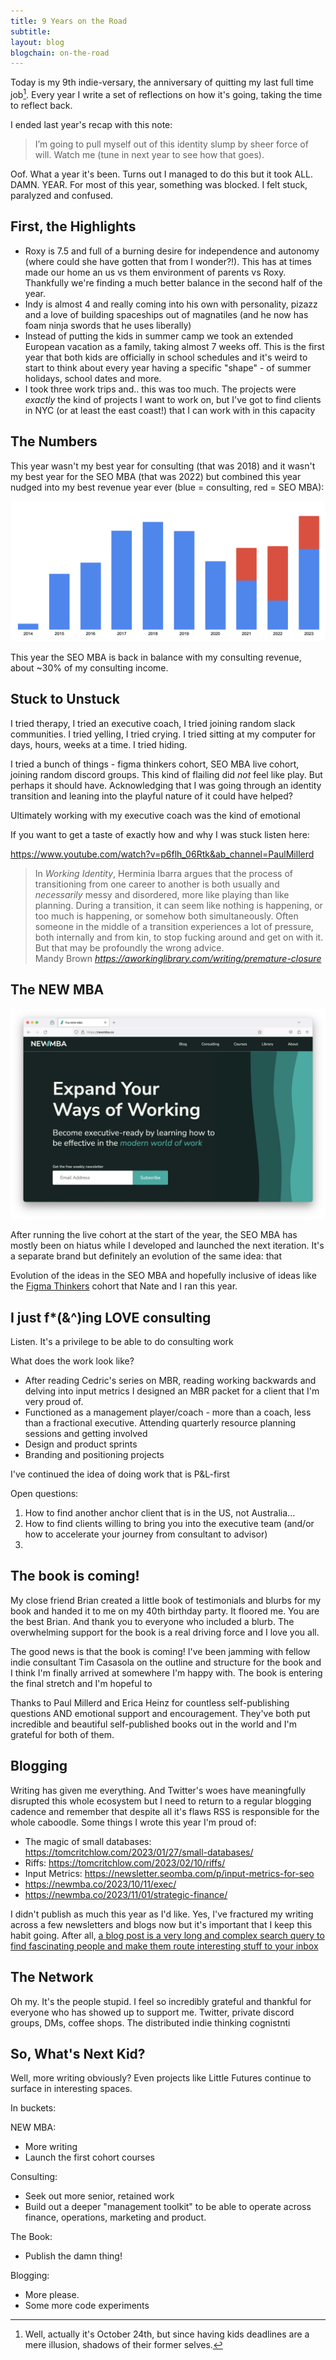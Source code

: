 ```yaml
---
title: 9 Years on the Road
subtitle: 
layout: blog
blogchain: on-the-road
---
```


Today is my 9th indie-versary, the anniversary of quitting my last full time job[^well]. Every year I write a set of reflections on how it's going, taking the time to reflect back.

[^well]: Well, actually it's October 24th, but since having kids deadlines are a mere illusion, shadows of their former selves.

I ended last year's recap with this note:

> I’m going to pull myself out of this identity slump by sheer force of will. Watch me (tune in next year to see how that goes).

Oof. What a year it's been. Turns out I managed to do this but it took ALL. DAMN. YEAR. For most of this year, something was blocked. I felt stuck, paralyzed and confused.

## First, the Highlights

* Roxy is 7.5 and full of a burning desire for independence and autonomy (where could she have gotten that from I wonder?!). This has at times made our home an us vs them environment of parents vs Roxy. Thankfully we're finding a much better balance in the second half of the year.
* Indy is almost 4 and really coming into his own with personality, pizazz and a love of building spaceships out of magnatiles (and he now has foam ninja swords that he uses liberally)
* Instead of putting the kids in summer camp we took an extended European vacation as a family, taking almost 7 weeks off. This is the first year that both kids are officially in school schedules and it's weird to start to think about every year having a specific "shape" - of summer holidays, school dates and more.
* I took three work trips and.. this was too much. The projects were *exactly* the kind of projects I want to work on, but I've got to find clients in NYC (or at least the east coast!) that I can work with in this capacity

## The Numbers

This year wasn't my best year for consulting (that was 2018) and it wasn't my best year for the SEO MBA (that was 2022) but combined this year nudged into my best revenue year ever (blue = consulting, red = SEO MBA):

![](/images/9-years.png)

This year the SEO MBA is back in balance with my consulting revenue, about ~30% of my consulting income.


## Stuck to Unstuck

I tried therapy, I tried an executive coach, I tried joining random slack communities. I tried yelling, I tried crying. I tried sitting at my computer for days, hours, weeks at a time. I tried hiding.

I tried a bunch of things - figma thinkers cohort, SEO MBA live cohort, joining random discord groups. This kind of flailing did *not* feel like play. But perhaps it should have. Acknowledging that I was going through an identity transition and leaning into the playful nature of it could have helped?

Ultimately working with my executive coach was the kind of emotional 

If you want to get a taste of exactly how and why I was stuck listen here:

https://www.youtube.com/watch?v=p6flh_06Rtk&ab_channel=PaulMillerd

<blockquote class="quoteback" darkmode="" data-title="Premature%20closure" data-author="Mandy Brown" cite="https://aworkinglibrary.com/writing/premature-closure">
In <em>Working Identity</em>, Herminia Ibarra argues that the process of transitioning from one career to another is both usually and <em>necessarily</em> messy and disordered, more like playing than like planning. During a transition, it can seem like nothing is happening, or too much is happening, or somehow both simultaneously. Often someone in the middle of a transition experiences a lot of pressure, both internally and from kin, to stop fucking around and get on with it. But that may be profoundly the wrong advice.
<footer>Mandy Brown <cite><a href="https://aworkinglibrary.com/writing/premature-closure">https://aworkinglibrary.com/writing/premature-closure</a></cite></footer>
</blockquote>
<script note="" src="https://cdn.jsdelivr.net/gh/Blogger-Peer-Review/quotebacks@1/quoteback.js"></script>

## The NEW MBA

![](/images/newmba-screenshot.png)

After running the live cohort at the start of the year, the SEO MBA has mostly been on hiatus while I developed and launched the next iteration. It's a separate brand but definitely an evolution of the same idea: that 

Evolution of the ideas in the SEO MBA and hopefully inclusive of ideas like the [Figma Thinkers](https://figmathinkers.com/) cohort that Nate and I ran this year.

## I just f*(&^)ing LOVE consulting

Listen. It's a privilege to be able to do consulting work 

What does the work look like?

* After reading Cedric's series on MBR, reading working backwards and delving into input metrics I designed an MBR packet for a client that I'm very proud of.
* Functioned as a management player/coach - more than a coach, less than a fractional executive. Attending quarterly resource planning sessions and getting involved
* Design and product sprints
* Branding and positioning projects

I've continued the idea of doing work that is P&L-first

Open questions:

1. How to find another anchor client that is in the US, not Australia...
2. How to find clients willing to bring you into the executive team (and/or how to accelerate your journey from consultant to advisor)
3. 

## The book is coming!

My close friend Brian created a little book of testimonials and blurbs for my book and handed it to me on my 40th birthday party. It floored me. You are the best Brian. And thank you to everyone who included a blurb. The overwhelming support for the book is a real driving force and I love you all.

The good news is that the book is coming! I've been jamming with fellow indie consultant Tim Casasola on the outline and structure for the book and I think I'm finally arrived at somewhere I'm happy with. The book is entering the final stretch and I'm hopeful to 

Thanks to Paul Millerd and Erica Heinz for countless self-publishing questions AND emotional support and encouragement. They've both put incredible and beautiful self-published books out in the world and I'm grateful for both of them.

## Blogging

Writing has given me everything. And Twitter's woes have meaningfully disrupted this whole ecosystem but I need to return to a regular blogging cadence and remember that despite all it's flaws RSS is responsible for the whole caboodle. Some things I wrote this year I'm proud of:

* The magic of small databases: https://tomcritchlow.com/2023/01/27/small-databases/
* Riffs: https://tomcritchlow.com/2023/02/10/riffs/
* Input Metrics: https://newsletter.seomba.com/p/input-metrics-for-seo
* https://newmba.co/2023/10/11/exec/
* https://newmba.co/2023/11/01/strategic-finance/

I didn't publish as much this year as I'd like. Yes, I've fractured my writing across a few newsletters and blogs now but it's important that I keep this habit going. After all, [a blog post is a very long and complex search query to find fascinating people and make them route interesting stuff to your inbox](https://www.henrikkarlsson.xyz/p/search-query)

## The Network

Oh my. It's the people stupid. I feel so incredibly grateful and thankful for everyone who has showed up to support me. Twitter, private discord groups, DMs, coffee shops. The distributed indie thinking cognistnti 

## So, What's Next Kid?

Well, more writing obviously? Even projects like Little Futures continue to surface in interesting spaces.

In buckets:

NEW MBA:
* More writing
* Launch the first cohort courses

Consulting:
* Seek out more senior, retained work
* Build out a deeper "management toolkit" to be able to operate across finance, operations, marketing and product.

The Book:
* Publish the damn thing!

Blogging:
* More please.
* Some more code experiments 